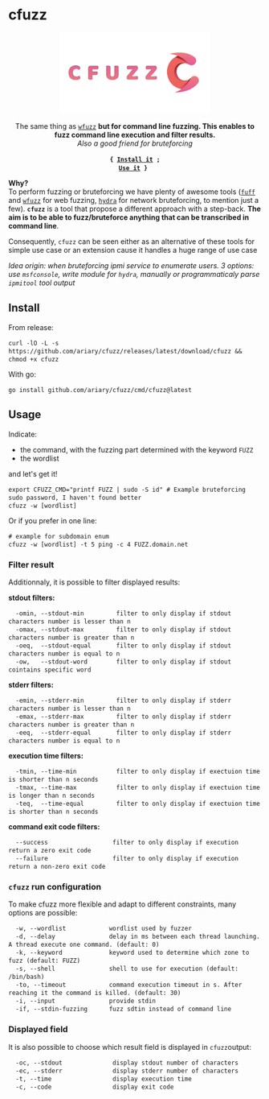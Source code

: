 # cfuzz

<div align=center>
<img src= https://github.com/ariary/cfuzz/blob/main/img/CF-logo.png width=300>

<br>


The same thing as [`wfuzz`](https://github.com/xmendez/wfuzz) **but for command line fuzzing. This enables to fuzz command line execution and filter results.**
<br>*Also a good friend for bruteforcing*
  
<strong><code>{ <a href="#install">Install it</a> ; <a href="#usage">Use it</a> } </code></strong>
</div>

**Why?**<br>
To perform fuzzing or bruteforcing we have plenty of awesome tools ([`fuff`](https://github.com/ffuf/ffuf) and [`wfuzz`](https://github.com/xmendez/wfuzz) for web fuzzing, [`hydra`](https://github.com/vanhauser-thc/thc-hydra) for network bruteforcing, to mention just a few). **`cfuzz`** is a tool that propose a different approach with a step-back. **The aim is to be able to fuzz/bruteforce anything that can be  transcribed in command line**.

Consequently, `cfuzz` can be seen either as an alternative of these tools for simple use case or an extension cause it handles a huge range of use case

*Idea origin: when bruteforcing ipmi service to enumerate users. 3 options: use `msfconsole`, write module for `hydra`, manually or programmaticaly parse `ipmitool` tool output*
## Install

From release:
```shell
curl -lO -L -s https://github.com/ariary/cfuzz/releases/latest/download/cfuzz && chmod +x cfuzz
```

With go:
```shell
go install github.com/ariary/cfuzz/cmd/cfuzz@latest
```

## Usage

Indicate:
* the command, with the fuzzing part determined with the keyword `FUZZ`
* the wordlist 

and let's get it!

```shell
export CFUZZ_CMD="printf FUZZ | sudo -S id" # Example bruteforcing sudo password, I haven't found better
cfuzz -w [wordlist] 
```

Or if you prefer in one line:
```Shell
# example for subdomain enum
cfuzz -w [wordlist] -t 5 ping -c 4 FUZZ.domain.net
```
### Filter result

Additionnaly, it is possible to filter displayed results:

**stdout filters:**
```shell
  -omin, --stdout-min         filter to only display if stdout characters number is lesser than n
  -omax, --stdout-max         filter to only display if stdout characters number is greater than n
  -oeq,  --stdout-equal       filter to only display if stdout characters number is equal to n
  -ow,   --stdout-word        filter to only display if stdout cointains specific word
```

**stderr filters:**
```shell
  -emin, --stderr-min         filter to only display if stderr characters number is lesser than n
  -emax, --stderr-max         filter to only display if stderr characters number is greater than n
  -eeq,  --stderr-equal       filter to only display if stderr characters number is equal to n
```

**execution time filters:**
```shell
  -tmin, --time-min           filter to only display if exectuion time is shorter than n seconds
  -tmax, --time-max           filter to only display if exectuion time is longer than n seconds
  -teq,  --time-equal         filter to only display if exectuion time is shorter than n seconds
```

**command exit code filters:**
```shell
  --success                  filter to only display if execution return a zero exit code
  --failure                  filter to only display if execution return a non-zero exit code
```

### `cfuzz` run configuration
To make cfuzz more flexible and adapt to different constraints, many options are possible:
```shell
  -w, --wordlist            wordlist used by fuzzer
  -d, --delay               delay in ms between each thread launching. A thread execute one command. (default: 0)
  -k, --keyword             keyword used to determine which zone to fuzz (default: FUZZ)
  -s, --shell               shell to use for execution (default: /bin/bash)
  -to, --timeout            command execution timeout in s. After reaching it the command is killed. (default: 30)
  -i, --input               provide stdin
  -if, --stdin-fuzzing      fuzz sdtin instead of command line
```

### Displayed field

It is also possible to choose which result field is displayed in `cfuzz`output:
```shell
  -oc, --stdout              display stdout number of characters
  -ec, --stderr              display stderr number of characters
  -t, --time                 display execution time
  -c, --code                 display exit code
```
